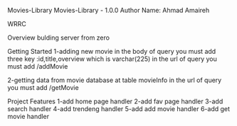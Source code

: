 Movies-Library
Movies-Library - 1.0.0
Author Name: Ahmad Amaireh

WRRC



Overview
bulding server from zero

Getting Started
1-adding new movie in the body of query you must add three key :id,title,overview which is varchar(225) in the url of query you must add /addMovie

2-getting data from movie database at table movieInfo in the url of query you must add /getMovie

Project Features
1-add home page handler 2-add fav page handler 3-add search handler 4-add trendeng handler 5-add add movie handler 6-add get movie handler